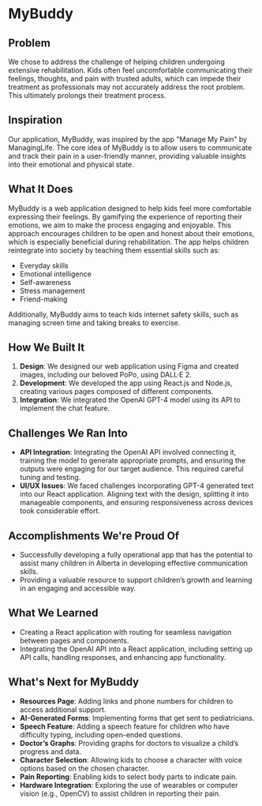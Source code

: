 
# MyBuddy

## Problem

We chose to address the challenge of helping children undergoing extensive rehabilitation. Kids often feel uncomfortable communicating their feelings, thoughts, and pain with trusted adults, which can impede their treatment as professionals may not accurately address the root problem. This ultimately prolongs their treatment process.

## Inspiration

Our application, MyBuddy, was inspired by the app "Manage My Pain" by ManagingLife. The core idea of MyBuddy is to allow users to communicate and track their pain in a user-friendly manner, providing valuable insights into their emotional and physical state.

## What It Does

MyBuddy is a web application designed to help kids feel more comfortable expressing their feelings. By gamifying the experience of reporting their emotions, we aim to make the process engaging and enjoyable. This approach encourages children to be open and honest about their emotions, which is especially beneficial during rehabilitation. The app helps children reintegrate into society by teaching them essential skills such as:

- Everyday skills
- Emotional intelligence
- Self-awareness
- Stress management
- Friend-making

Additionally, MyBuddy aims to teach kids internet safety skills, such as managing screen time and taking breaks to exercise.

## How We Built It

1. **Design**: We designed our web application using Figma and created images, including our beloved PoPo, using DALL·E 2.
2. **Development**: We developed the app using React.js and Node.js, creating various pages composed of different components.
3. **Integration**: We integrated the OpenAI GPT-4 model using its API to implement the chat feature.

## Challenges We Ran Into

- **API Integration**: Integrating the OpenAI API involved connecting it, training the model to generate appropriate prompts, and ensuring the outputs were engaging for our target audience. This required careful tuning and testing.
- **UI/UX Issues**: We faced challenges incorporating GPT-4 generated text into our React application. Aligning text with the design, splitting it into manageable components, and ensuring responsiveness across devices took considerable effort.

## Accomplishments We're Proud Of

- Successfully developing a fully operational app that has the potential to assist many children in Alberta in developing effective communication skills.
- Providing a valuable resource to support children’s growth and learning in an engaging and accessible way.

## What We Learned

- Creating a React application with routing for seamless navigation between pages and components.
- Integrating the OpenAI API into a React application, including setting up API calls, handling responses, and enhancing app functionality.

## What's Next for MyBuddy

- **Resources Page**: Adding links and phone numbers for children to access additional support.
- **AI-Generated Forms**: Implementing forms that get sent to pediatricians.
- **Speech Feature**: Adding a speech feature for children who have difficulty typing, including open-ended questions.
- **Doctor’s Graphs**: Providing graphs for doctors to visualize a child’s progress and data.
- **Character Selection**: Allowing kids to choose a character with voice options based on the chosen character.
- **Pain Reporting**: Enabling kids to select body parts to indicate pain.
- **Hardware Integration**: Exploring the use of wearables or computer vision (e.g., OpenCV) to assist children in reporting their pain.
